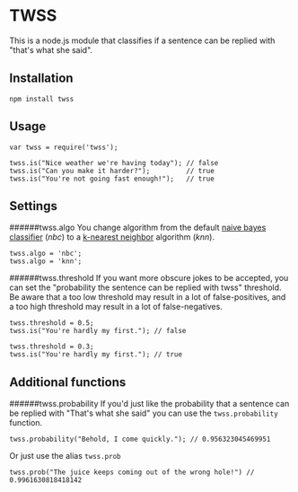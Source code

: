 TWSS
====

This is a node.js module that classifies if a sentence can be replied with "that's what she said".

Installation
-----

    npm install twss


Usage
-----

    var twss = require('twss');
    
    twss.is("Nice weather we're having today"); // false
    twss.is("Can you make it harder?");         // true
    twss.is("You're not going fast enough!");   // true

Settings
-----

######twss.algo
You change algorithm from the default [naive bayes classifier](http://en.wikipedia.org/wiki/Naive_Bayes_classifier) (_nbc_) to a [k-nearest neighbor](http://en.wikipedia.org/wiki/K-nearest_neighbor_algorithm) algorithm (_knn_).

    twss.algo = 'nbc';
    twss.algo = 'knn';

######twss.threshold
If you want more obscure jokes to be accepted, you can set the "probability the sentence can be replied with twss" threshold. Be aware that a too low threshold may result in a lot of false-positives, and a too high threshold may result in a lot of false-negatives.

    twss.threshold = 0.5;
    twss.is("You're hardly my first."); // false

    twss.threshold = 0.3;
    twss.is("You're hardly my first."); // true

Additional functions
-----

######twss.probability
If you'd just like the probability that a sentence can be replied with "That's what she said" you can use the `twss.probability` function.

    twss.probability("Behold, I come quickly."); // 0.956323045469951

Or just use the alias `twss.prob`

    twss.prob("The juice keeps coming out of the wrong hole!") // 0.9961630818418142